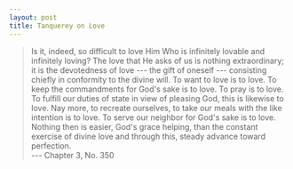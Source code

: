 ```yaml
---
layout: post
title: Tanquerey on Love
---
```

> Is it, indeed, so difficult to love Him Who is infinitely lovable
and infinitely loving? The love that He asks of us is nothing extraordinary;
it is the devotedness of love --- the gift of oneself --- consisting chiefly
in conformity to the divine will. To want to love is to love. To keep the 
commandments for God's sake is to love. To pray is to love. To fulfill our 
duties of state in view of pleasing God, this is likewise to love. Nay more,
to recreate ourselves, to take our meals with the like intention is to love. 
To serve our neighbor for God's sake is to love. Nothing then is easier, God's
grace helping, than the constant exercise of divine love and through this, steady
advance toward perfection.  
--- Chapter 3, No. 350
